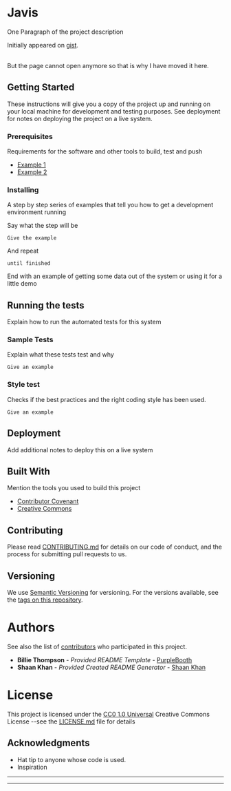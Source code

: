                  
# Javis

One Paragraph of the project description

Initially appeared on
[gist](https://gist.github.com/PurpleBooth/109311bb0361f32d87a2).

<br>But the page cannot open anymore so that is why I have moved it here.
 
## Getting Started

These instructions will give you a copy of the project up and running on
your local machine for development and testing purposes. See deployment
for notes on deploying the project on a live system.
 
### Prerequisites

Requirements for the software and other tools to build, test and push 
- [Example 1](https://www.example.com)
- [Example 2](https://www.example.com)
 
### Installing

A step by step series of examples that tell you how to get a development
environment running

Say what the step will be

    Give the example

And repeat

    until finished

End with an example of getting some data out of the system or using it
for a little demo
 
## Running the tests

Explain how to run the automated tests for this system

### Sample Tests

Explain what these tests test and why

    Give an example

### Style test

Checks if the best practices and the right coding style has been used.

    Give an example
 
## Deployment

Add additional notes to deploy this on a live system
 
## Built With

Mention the tools you used to build this project

- [Contributor Covenant](https://www.contributor-covenant.org/)
- [Creative Commons](https://creativecommons.org/)

 
## Contributing

Please read [CONTRIBUTING.md](CONTRIBUTING.md) for details on our code
of conduct, and the process for submitting pull requests to us.
 
## Versioning

We use [Semantic Versioning](http://semver.org/) for versioning. For the versions
available, see the [tags on this
repository](https://github.com/PurpleBooth/a-good-readme-template/tags).
 
# Authors

See also the list of
[contributors](https://github.com/PurpleBooth/a-good-readme-template/contributors)
who participated in this project.

- **Billie Thompson** - _Provided README Template_ - [PurpleBooth](https://github.com/PurpleBooth)
- **Shaan Khan** - _Provided Created README Generator_ - [Shaan Khan](https://github.com/ShaanCoding)

 
# License

This project is licensed under the [CC0 1.0 Universal](LICENSE.md)
Creative Commons License --see the [LICENSE.md](LICENSE.md) file for
details
 
## Acknowledgments

- Hat tip to anyone whose code is used.
- Inspiration
***
***
